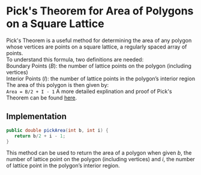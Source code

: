 # Pick's Theorem for Area of Polygons on a Square Lattice
Pick's Theorem is a useful method for determining the area of any polygon whose vertices are points on a square lattice, a regularly spaced array of points.\
To understand this formula, two definitions are needed:\
Boundary Points (_B_): the number of lattice points on the polygon (including vertices)\
Interior Points (_I_): the number of lattice points in the polygon’s interior region\
The area of this polygon is then given by:\
```Area = B/2 + I - 1```
A more detailed explination and proof of Pick's Theorem can be found [here](http://jwilson.coe.uga.edu/EMAT6680Fa05/Schultz/6690/Pick/Pick_Main.htm).
## Implementation
```java
public double pickArea(int b, int i) {
   return b/2 + i - 1;
}
```
This method can be used to return the area of a polygon when given _b_, the number of lattice point on the polygon (including vertices) and _i_, the number of lattice point in the polygon’s interior region.